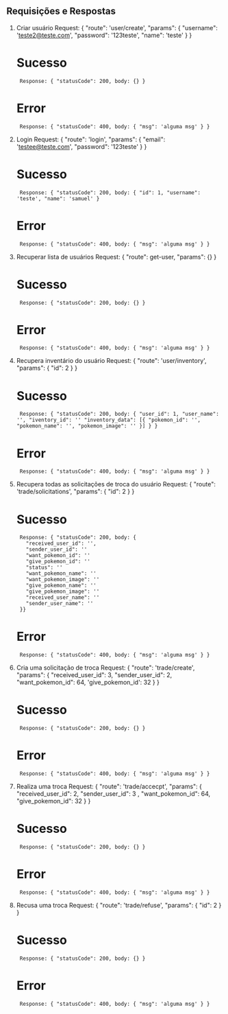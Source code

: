## Requisições e Respostas
1. Criar usuário
    Request: { "route": 'user/create', "params": { "username": 'teste2@teste.com', "password": '123teste', "name": 'teste' } }
    # Sucesso
        Response: { "statusCode": 200, body: {} }
    # Error
        Response: { "statusCode": 400, body: { "msg": 'alguma msg' } }

2. Login
    Request: { "route": 'login', "params": { "email": 'testee@teste.com', "password": '123teste' } }
    # Sucesso
        Response: { "statusCode": 200, body: { "id": 1, "username": 'teste', "name": 'samuel' }
    # Error
        Response: { "statusCode": 400, body: { "msg": 'alguma msg' } }

3. Recuperar lista de usuários
    Request: { "route": get-user, "params": {} }
    # Sucesso
        Response: { "statusCode": 200, body: {} }
    # Error
        Response: { "statusCode": 400, body: { "msg": 'alguma msg' } }

4. Recupera inventário do usuário
    Request: { "route": 'user/inventory', "params": { "id": 2 } }
    # Sucesso
        Response: { "statusCode": 200, body: { "user_id": 1, "user_name": '', "iventory_id": '' "inventory_data": [{ "pokemon_id": '', "pokemon_name": '', "pokemon_image": '' }] } }
    # Error
        Response: { "statusCode": 400, body: { "msg": 'alguma msg' } }

5. Recupera todas as solicitações de troca do usuário
    Request: { "route": 'trade/solicitations', "params": { "id": 2 } }
    # Sucesso
        Response: { "statusCode": 200, body: { 
          "received_user_id": '',
          "sender_user_id": ''
          "want_pokemon_id": ''
          "give_pokemon_id": ''
          "status": ''
          "want_pokemon_name": ''
          "want_pokemon_image": ''
          "give_pokemon_name": ''
          "give_pokemon_image": ''
          "received_user_name": ''
          "sender_user_name": '' 
        }}
    # Error
        Response: { "statusCode": 400, body: { "msg": 'alguma msg' } }

6. Cria uma solicitação de troca
    Request: { "route": 'trade/create', "params": { "received_user_id": 3, "sender_user_id": 2, "want_pokemon_id": 64, 'give_pokemon_id': 32 } }
    # Sucesso
        Response: { "statusCode": 200, body: {} }
    # Error
        Response: { "statusCode": 400, body: { "msg": 'alguma msg' } }

7. Realiza uma troca
    Request: { "route": 'trade/accecpt', "params": { "received_user_id": 2, "sender_user_id": 3 , "want_pokemon_id": 64, "give_pokemon_id": 32 } }
    # Sucesso
        Response: { "statusCode": 200, body: {} }
    # Error
        Response: { "statusCode": 400, body: { "msg": 'alguma msg' } }

8. Recusa uma troca
    Request: { "route": 'trade/refuse', "params": { "id": 2 } }
    # Sucesso
        Response: { "statusCode": 200, body: {} }
    # Error
        Response: { "statusCode": 400, body: { "msg": 'alguma msg' } }